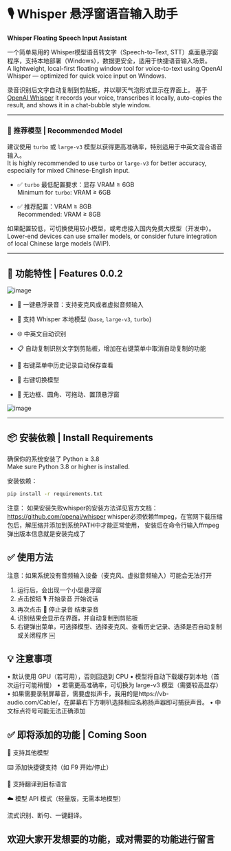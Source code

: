 # 🎙️ Whisper 悬浮窗语音输入助手  
**Whisper Floating Speech Input Assistant**

一个简单易用的 Whisper模型语音转文字（Speech-to-Text, STT）桌面悬浮窗程序，支持本地部署（Windows），数据更安全，适用于快捷语音输入场景。  
A lightweight, local-first floating window tool for voice-to-text using OpenAI Whisper — optimized for quick voice input on Windows.

录音识别后文字自动复制到剪贴板，并以聊天气泡形式显示在界面上。  基于 [OpenAI Whisper](https://github.com/openai/whisper)
it records your voice, transcribes it locally, auto-copies the result, and shows it in a chat-bubble style window.

---

### 🚀 推荐模型 | Recommended Model

建议使用 `turbo` 或 `large-v3` 模型以获得更高准确率，特别适用于中英文混合语音输入。  
It is highly recommended to use `turbo` or `large-v3` for better accuracy, especially for mixed Chinese-English input.

- ✅ `turbo` 最低配置要求：显存 VRAM ≥ 6GB  
  Minimum for `turbo`: VRAM ≥ 6GB

- ✅ 推荐配置：VRAM ≥ 8GB  
  Recommended: VRAM ≥ 8GB

如果配置较低，可切换使用较小模型，或考虑接入国内免费大模型（开发中）。  
Lower-end devices can use smaller models, or consider future integration of local Chinese large models (WIP).

---

## 🎯 功能特性 | Features 0.0.2

![image](https://github.com/user-attachments/assets/76a60537-4afd-47c6-83ee-e5dcc0af1134)


- 🎤 一键悬浮录音：支持麦克风或者虚拟音频输入  

- 🧠 支持 Whisper 本地模型 (`base`, `large-v3`, `turbo`)  

- 🌐 中英文自动识别  

- 📋 自动复制识别文字到剪贴板，增加在右键菜单中取消自动复制的功能  

- 💬 右键菜单中历史记录自动保存查看  

- 🧩 右键切换模型  

- 🌈 无边框、圆角、可拖动、置顶悬浮窗  

![image](https://github.com/user-attachments/assets/41ac331e-7515-4275-b5c0-6f7ad2792e57)


---

## 📦 安装依赖 | Install Requirements

确保你的系统安装了 Python ≥ 3.8  
Make sure Python 3.8 or higher is installed.

安装依赖：

```bash
pip install -r requirements.txt
```
注意：
如果安装失败whisper的安装方法详见官方文档：https://github.com/openai/whisper
whisper必须依赖ffmpeg，在官网下载压缩包后，解压缩并添加到系统PATH中才能正常使用，
安装后在命令行输入ffmpeg弹出版本信息就是安装完成了

## ✅ 使用方法
注意：如果系统没有音频输入设备（麦克风、虚拟音频输入）可能会无法打开
1. 运行后，会出现一个小型悬浮窗
2. 点击按钮 🎙️ 开始录音 开始说话
3. 再次点击 🛑 停止录音 结束录音
4. 识别结果会显示在界面，并自动复制到剪贴板
5. 右键弹出菜单，可选择模型、选择麦克风、查看历史记录、选择是否自动复制或关闭程序
￼
## 💡 注意事项
• 默认使用 GPU（若可用），否则回退到 CPU
• 模型将自动下载缓存到本地（首次运行可能稍慢）
• 若需更高准确率，可切换为 large-v3 模型（需要较高显存）
• 如果需要录制屏幕音，需要虚拟声卡，我用的是https://vb-audio.com/Cable/，在屏幕右下方喇叭选择相应名称扬声器即可捕获声音。 
• 中文标点符号可能无法正确添加

## ✅ 即将添加的功能 | Coming Soon
🧠 支持其他模型

⌨️ 添加快捷键支持（如 F9 开始/停止）


📌 支持翻译到目标语言


☁️ 模型 API 模式（轻量版，无需本地模型）


流式识别、断句、一键翻译。
## 欢迎大家开发想要的功能，或对需要的功能进行留言
